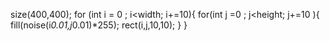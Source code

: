 size(400,400);
for (int i = 0 ; i<width; i+=10){
  for(int j =0 ; j<height; j+=10 ){
    fill(noise(i*0.01,j*0.01)*255);
    rect(i,j,10,10);
  }
}
